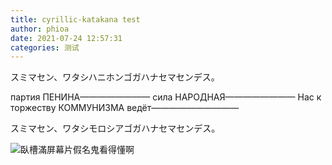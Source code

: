 ```yaml
---
title: cyrillic-katakana test
author: phioa
date: 2021-07-24 12:57:31
categories: 测试
---
```


スミマセン、ワタシハニホンゴガハナセマセンデス。

партия ПЕНИНА————————
сила НАРОДНАЯ————————
Нас к торжеству КОММУНИЗМА ведёт——————————

スミマセン、ワタシモロシアゴガハナセマセンデス。

![臥槽滿屏幕片假名鬼看得懂啊](katakana.jpg)